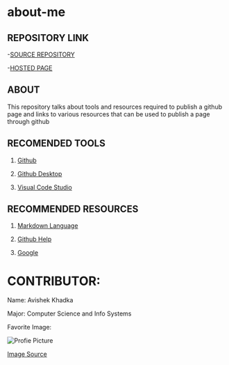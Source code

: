 # about-me

## REPOSITORY LINK 

-[SOURCE REPOSITORY](https://github.com/Askay07/about-me)

-[HOSTED PAGE](https://askay07.github.io/about-me/)

## ABOUT 
This repository talks about tools and resources required to publish a github page and links to various resources that can be used to publish a page through github

## RECOMENDED TOOLS
1) [Github](https://github.com)

2) [Github Desktop](https://desktop.github.com)

3) [Visual Code Studio](https://code.visualstudio.com)

## RECOMMENDED RESOURCES 
1) [Markdown Language](https://www.markdownguide.org)

2) [Github Help](https://help.github.com/en/github/working-with-github-pages/configuring-a-publishing-source-for-your-github-pages-site)

3) [Google](https://www.google.com/?client=safari)

# CONTRIBUTOR: 

   Name: Avishek Khadka
   
   Major: Computer Science and Info Systems  
   
   Favorite Image: 
   
   ![Profie Picture](https://scontent.fcou1-1.fna.fbcdn.net/v/t1.0-9/21230991_872265406273345_508326925452179400_n.jpg?_nc_cat=100&_nc_ohc=8RegoXEwpWUAX9cxcm9&_nc_ht=scontent.fcou1-1.fna&oh=554c571bd0f0a801a7c76794dd41c5c6&oe=5ECAF432)
   
   [Image Source](https://www.facebook.com/ASkay07) 
   
   


